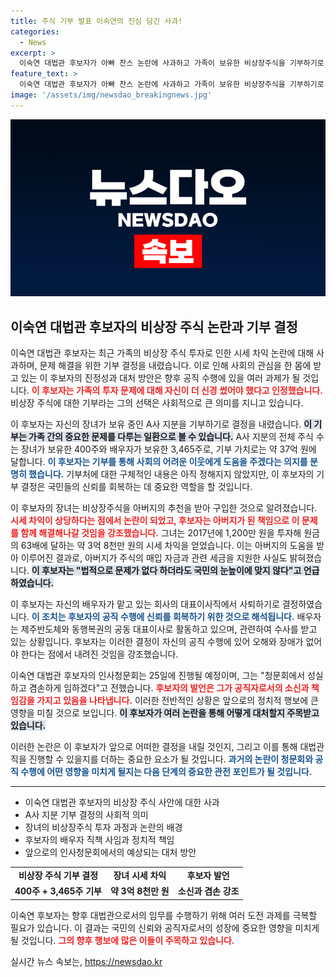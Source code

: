```yaml
---
title: 주식 기부 발표 이숙연의 진심 담긴 사과!
categories:
  - News
excerpt: >
  이숙연 대법관 후보자가 아빠 찬스 논란에 사과하고 가족이 보유한 비상장주식을 기부하기로 결정했습니다. 37억 원 규모의 시세차익 이슈 속, 청문회에서 진정성을 입증할 수 있을까요?
feature_text: >
  이숙연 대법관 후보자가 아빠 찬스 논란에 사과하고 가족이 보유한 비상장주식을 기부하기로 결정했습니다. 37억 원 규모의 시세차익 이슈 속, 청문회에서 진정성을 입증할 수 있을까요?
image: '/assets/img/newsdao_breakingnews.jpg'
---
```


<p><img src="/assets/img/newsdao_breakingnews.jpg" alt="cryptoinkorea 속보" /></p>

<h2 data-ke-size="size26">이숙연 대법관 후보자의 비상장 주식 논란과 기부 결정</h2>

<p data-ke-size="size16"></p> 

<p>이숙연 대법관 후보자는 최근 가족의 비상장 주식 투자로 인한 시세 차익 논란에 대해 사과하며, 문제 해결을 위한 기부 결정을 내렸습니다. 이로 인해 사회의 관심을 한 몸에 받고 있는 이 후보자의 진정성과 대처 방안은 향후 공직 수행에 있을 여러 과제가 될 것입니다. <b><span style="color: #ee2323;">이 후보자는 가족의 투자 문제에 대해 자신이 더 신경 썼어야 했다고 인정했습니다.</span></b> 비상장 주식에 대한 기부라는 그의 선택은 사회적으로 큰 의미를 지니고 있습니다.</p>

<p data-ke-size="size16"></p> 

<p>이 후보자는 자신의 장녀가 보유 중인 A사 지분을 기부하기로 결정을 내렸습니다. <b><span style="background-color: #21538527;">이 기부는 가족 간의 중요한 문제를 다루는 일환으로 볼 수 있습니다.</span></b> A사 지분의 전체 주식 수는 장녀가 보유한 400주와 배우자가 보유한 3,465주로, 기부 가치로는 약 37억 원에 달합니다. <b><span style="color: #1a5490;">이 후보자는 기부를 통해 사회의 어려운 이웃에게 도움을 주겠다는 의지를 분명히 했습니다.</span></b> 기부처에 대한 구체적인 내용은 아직 정해지지 않았지만, 이 후보자의 기부 결정은 국민들의 신뢰를 회복하는 데 중요한 역할을 할 것입니다.</p>

<p data-ke-size="size16"></p> 

<p>이 후보자의 장녀는 비상장주식을 아버지의 추천을 받아 구입한 것으로 알려졌습니다. <b><span style="color: #ee2323;">시세 차익이 상당하다는 점에서 논란이 되었고,
후보자는 아버지가 된 책임으로 이 문제를 함께 해결해나갈 것임을 강조했습니다.</span></b> 그녀는 2017년에 1,200만 원을 투자해 원금의 63배에 달하는 약 3억 8천만 원의 시세 차익을 얻었습니다. 이는 아버지의 도움을 받아 이루어진 결과로, 아버지가 주식의 매입 자금과 관련 세금을 지원한 사실도 밝혀졌습니다. <b><span style="background-color: #21538527;">이 후보자는 "법적으로 문제가 없다 하더라도 국민의 눈높이에 맞지 않다"고 언급하였습니다.</span></b></p>

<p data-ke-size="size16"></p> 

<p>이 후보자는 자신의 배우자가 맡고 있는 회사의 대표이사직에서 사퇴하기로 결정하였습니다. <b><span style="color: #1a5490;">이 조치는 후보자의 공직 수행에 신뢰를 회복하기 위한 것으로 해석됩니다.</span></b> 배우자는 제주반도체와 동행복권의 공동 대표이사로 활동하고 있으며, 관련하여 수사를 받고 있는 상황입니다. 후보자는 이러한 결정이 자신의 공직 수행에 있어 오해와 장애가 없어야 한다는 점에서 내려진 것임을 강조했습니다.</p>

<p data-ke-size="size16"></p> 

<p>이숙연 대법관 후보자의 인사청문회는 25일에 진행될 예정이며, 그는 "청문회에서 성실하고 겸손하게 임하겠다"고 전했습니다. <b><span style="color: #ee2323;">후보자의 발언은 그가 공직자로서의 소신과 책임감을 가지고 있음을 나타냅니다.</span></b> 이러한 전반적인 상황은 앞으로의 정치적 행보에 큰 영향을 미칠 것으로 보입니다. <b><span style="background-color: #21538527;">이 후보자가 여러 논란을 통해 어떻게 대처할지 주목받고 있습니다.</span></b> </p>

<p data-ke-size="size16"></p> 

<p>이러한 논란은 이 후보자가 앞으로 어떠한 결정을 내릴 것인지, 그리고 이를 통해 대법관직을 진행할 수 있을지를 더하는 중요한 요소가 될 것입니다. <b><span style="color: #1a5490;">과거의 논란이 청문회와 공직 수행에 어떤 영향을 미치게 될지는 다음 단계의 중요한 관전 포인트가 될 것입니다.</span></b> </p>

<p data-ke-size="size16"></p> 

<hr>

<ul>
  <li>이숙연 대법관 후보자의 비상장 주식 사안에 대한 사과</li>
  <li>A사 지분 기부 결정의 사회적 의미</li>
  <li>장녀의 비상장주식 투자 과정과 논란의 배경</li>
  <li>후보자의 배우자 직책 사임과 정치적 책임</li>
  <li>앞으로의 인사청문회에서의 예상되는 대처 방안</li>
</ul>

<p data-ke-size="size16"></p> 

<table>
  <tr>
    <td style="text-align: center; height: 17px;"><b>비상장 주식 기부 결정</b></td>
    <td style="text-align: center; height: 17px;"><b>장녀 시세 차익</b></td>
    <td style="text-align: center; height: 17px;"><b>후보자 발언</b></td>
  </tr>
  <tr>
    <td style="text-align: center; height: 17px;"><b>400주 + 3,465주 기부</b></td>
    <td style="text-align: center; height: 17px;"><b>약 3억 8천만 원</b></td>
    <td style="text-align: center; height: 17px;"><b>소신과 겸손 강조</b></td>
  </tr>
</table> 

<p data-ke-size="size16"></p> 

<p>이숙연 후보자는 향후 대법관으로서의 임무를 수행하기 위해 여러 도전 과제를 극복할 필요가 있습니다. 이 결과는 국민의 신뢰와 공직자로서의 성장에 중요한 영향을 미치게 될 것입니다. <b><span style="color: #ee2323;">그의 향후 행보에 많은 이들이 주목하고 있습니다.</span></b></p>
실시간 뉴스 속보는, <a href="https://newsdao.kr" rel="dofollow">https://newsdao.kr</a>


